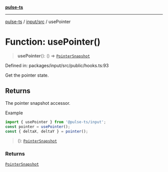[**pulse-ts**](../../../README.md)

***

[pulse-ts](../../../README.md) / [input/src](../README.md) / usePointer

# Function: usePointer()

> **usePointer**(): () => [`PointerSnapshot`](../type-aliases/PointerSnapshot.md)

Defined in: packages/input/src/public/hooks.ts:93

Get the pointer state.

## Returns

The pointer snapshot accessor.

Example
```ts
import { usePointer } from '@pulse-ts/input';
const pointer = usePointer();
const { deltaX, deltaY } = pointer();
```

> (): [`PointerSnapshot`](../type-aliases/PointerSnapshot.md)

### Returns

[`PointerSnapshot`](../type-aliases/PointerSnapshot.md)
